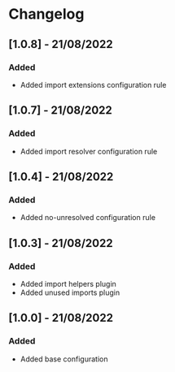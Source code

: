 # Changelog

## [1.0.8] - 21/08/2022

### Added

- Added import extensions configuration rule

## [1.0.7] - 21/08/2022

### Added

- Added import resolver configuration rule

## [1.0.4] - 21/08/2022

### Added

- Added no-unresolved configuration rule

## [1.0.3] - 21/08/2022

### Added

- Added import helpers plugin
- Added unused imports plugin

## [1.0.0] - 21/08/2022

### Added

- Added base configuration
